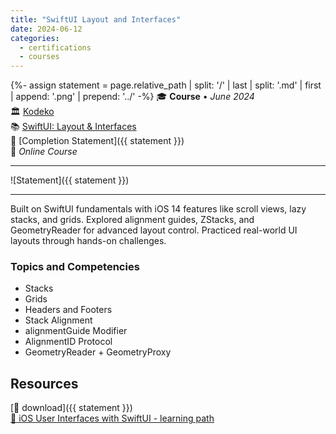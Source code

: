 ```yaml
---
title: "SwiftUI Layout and Interfaces"
date: 2024-06-12
categories:
  - certifications
  - courses
---
```

{%- assign statement = page.relative_path |  split: '/' | last | split: '.md' | first | append: '.png' | prepend: '../' -%}
🎓 **Course** • _June 2024_  
🏛️ [Kodeko](https://www.kodeco.com/)  
📚 [SwiftUI: Layout & Interfaces](https://www.kodeco.com/28684964-swiftui-layout-interfaces)  
📜 [Completion Statement]({{ statement }})  
📍 _Online Course_  

---

![Statement]({{ statement }})

---

Built on SwiftUI fundamentals with iOS 14 features like scroll views, lazy stacks, and grids. Explored alignment guides, ZStacks, and GeometryReader for advanced layout control. Practiced real-world UI layouts through hands-on challenges.


### Topics and Competencies

- Stacks
- Grids
- Headers and Footers
- Stack Alignment
- alignmentGuide Modifier
- AlignmentID Protocol
- GeometryReader + GeometryProxy


## Resources

[💾 download]({{ statement }})  
[🔗 iOS User Interfaces with SwiftUI - learning path](https://www.kodeco.com/ios/paths/iosuserinterface)  
